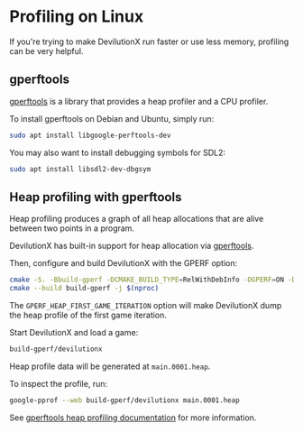 # Profiling on Linux

If you're trying to make DevilutionX run faster or use less memory, profiling can be very helpful.

## gperftools

[gperftools] is a library that provides a heap profiler and a CPU profiler.

To install gperftools on Debian and Ubuntu, simply run:

```bash
sudo apt install libgoogle-perftools-dev
```

You may also want to install debugging symbols for SDL2:

```bash
sudo apt install libsdl2-dev-dbgsym
```

## Heap profiling with gperftools

Heap profiling produces a graph of all heap allocations that are alive between two points
in a program.

DevilutionX has built-in support for heap allocation via [gperftools].

Then, configure and build DevilutionX with the GPERF option:

```bash
cmake -S. -Bbuild-gperf -DCMAKE_BUILD_TYPE=RelWithDebInfo -DGPERF=ON -DGPERF_HEAP_FIRST_GAME_ITERATION=ON
cmake --build build-gperf -j $(nproc)
```

The `GPERF_HEAP_FIRST_GAME_ITERATION` option will make DevilutionX dump the heap profile of the first game
iteration.

Start DevilutionX and load a game:

```bash
build-gperf/devilutionx
```

Heap profile data will be generated at `main.0001.heap`.

To inspect the profile, run:

```bash
google-pprof --web build-gperf/devilutionx main.0001.heap
```

See [gperftools heap profiling documentation] for more information.

[gperftools]: https://github.com/gperftools/gperftools/wiki

[gperftools heap profiling documentation]: https://gperftools.github.io/gperftools/heapprofile.html

